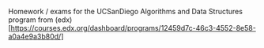 Homework / exams for the UCSanDiego Algorithms and Data Structures program from (edx)[https://courses.edx.org/dashboard/programs/12459d7c-46c3-4552-8e58-a0a4e9a3b80d/]